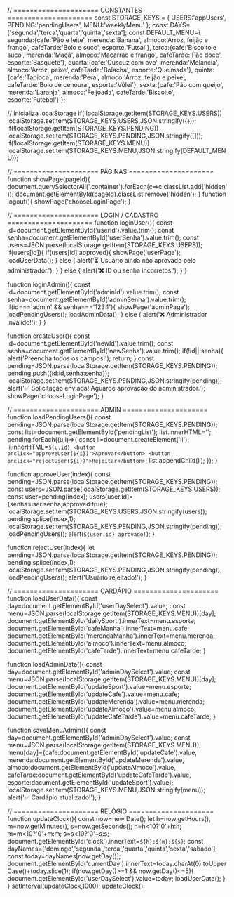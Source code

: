 // ===================== CONSTANTES =====================
const STORAGE_KEYS = { USERS:'appUsers', PENDING:'pendingUsers', MENU:'weeklyMenu' };
const DAYS=['segunda','terca','quarta','quinta','sexta'];
const DEFAULT_MENU={
  segunda:{cafe:'Pão e leite', merenda:'Banana', almoco:'Arroz, feijão e frango', cafeTarde:'Bolo e suco', esporte:'Futsal'},
  terca:{cafe:'Biscoito e suco', merenda:'Maçã', almoco:'Macarrão e frango', cafeTarde:'Pão doce', esporte:'Basquete'},
  quarta:{cafe:'Cuscuz com ovo', merenda:'Melancia', almoco:'Arroz, peixe', cafeTarde:'Bolacha', esporte:'Queimada'},
  quinta:{cafe:'Tapioca', merenda:'Pera', almoco:'Arroz, feijão e peixe', cafeTarde:'Bolo de cenoura', esporte:'Vôlei'},
  sexta:{cafe:'Pão com queijo', merenda:'Laranja', almoco:'Feijoada', cafeTarde:'Biscoito', esporte:'Futebol'}
};

// Inicializa localStorage
if(!localStorage.getItem(STORAGE_KEYS.USERS)) localStorage.setItem(STORAGE_KEYS.USERS,JSON.stringify({}));
if(!localStorage.getItem(STORAGE_KEYS.PENDING)) localStorage.setItem(STORAGE_KEYS.PENDING,JSON.stringify([]));
if(!localStorage.getItem(STORAGE_KEYS.MENU)) localStorage.setItem(STORAGE_KEYS.MENU,JSON.stringify(DEFAULT_MENU));

// ===================== PÁGINAS =====================
function showPage(pageId){
  document.querySelectorAll('.container').forEach(c=>c.classList.add('hidden'));
  document.getElementById(pageId).classList.remove('hidden');
}
function logout(){ showPage('chooseLoginPage'); }

// ===================== LOGIN / CADASTRO =====================
function loginUser(){
  const id=document.getElementById('userId').value.trim();
  const senha=document.getElementById('userSenha').value.trim();
  const users=JSON.parse(localStorage.getItem(STORAGE_KEYS.USERS));
  if(users[id]){
    if(users[id].approved){
      showPage('userPage'); loadUserData();
    } else { alert('⏳ Usuário ainda não aprovado pelo administrador.'); }
  } else { alert('❌ ID ou senha incorretos.'); }
}

function loginAdmin(){
  const id=document.getElementById('adminId').value.trim();
  const senha=document.getElementById('adminSenha').value.trim();
  if(id==='admin' && senha==='1234'){
    showPage('adminPage'); loadPendingUsers(); loadAdminData();
  } else { alert('❌ Administrador inválido!'); }
}

function createUser(){
  const id=document.getElementById('newId').value.trim();
  const senha=document.getElementById('newSenha').value.trim();
  if(!id||!senha){ alert('Preencha todos os campos!'); return; }
  const pending=JSON.parse(localStorage.getItem(STORAGE_KEYS.PENDING));
  pending.push({id:id,senha:senha});
  localStorage.setItem(STORAGE_KEYS.PENDING,JSON.stringify(pending));
  alert('✅ Solicitação enviada! Aguarde aprovação do administrador.');
  showPage('chooseLoginPage');
}

// ===================== ADMIN =====================
function loadPendingUsers(){
  const pending=JSON.parse(localStorage.getItem(STORAGE_KEYS.PENDING));
  const list=document.getElementById('pendingList');
  list.innerHTML='';
  pending.forEach((u,i)=>{
    const li=document.createElement('li');
    li.innerHTML=`${u.id} <button onclick="approveUser(${i})">Aprovar</button> <button onclick="rejectUser(${i})">Rejeitar</button>`;
    list.appendChild(li);
  });
}

function approveUser(index){
  const pending=JSON.parse(localStorage.getItem(STORAGE_KEYS.PENDING));
  const users=JSON.parse(localStorage.getItem(STORAGE_KEYS.USERS));
  const user=pending[index];
  users[user.id]={senha:user.senha,approved:true};
  localStorage.setItem(STORAGE_KEYS.USERS,JSON.stringify(users));
  pending.splice(index,1);
  localStorage.setItem(STORAGE_KEYS.PENDING,JSON.stringify(pending));
  loadPendingUsers();
  alert(`${user.id} aprovado!`);
}

function rejectUser(index){
  let pending=JSON.parse(localStorage.getItem(STORAGE_KEYS.PENDING));
  pending.splice(index,1);
  localStorage.setItem(STORAGE_KEYS.PENDING,JSON.stringify(pending));
  loadPendingUsers();
  alert('Usuário rejeitado!');
}

// ===================== CARDÁPIO =====================
function loadUserData(){
  const day=document.getElementById('userDaySelect').value;
  const menu=JSON.parse(localStorage.getItem(STORAGE_KEYS.MENU))[day];
  document.getElementById('dailySport').innerText=menu.esporte;
  document.getElementById('cafeManha').innerText=menu.cafe;
  document.getElementById('merendaManha').innerText=menu.merenda;
  document.getElementById('almoco').innerText=menu.almoco;
  document.getElementById('cafeTarde').innerText=menu.cafeTarde;
}

function loadAdminData(){
  const day=document.getElementById('adminDaySelect').value;
  const menu=JSON.parse(localStorage.getItem(STORAGE_KEYS.MENU))[day];
  document.getElementById('updateSport').value=menu.esporte;
  document.getElementById('updateCafe').value=menu.cafe;
  document.getElementById('updateMerenda').value=menu.merenda;
  document.getElementById('updateAlmoco').value=menu.almoco;
  document.getElementById('updateCafeTarde').value=menu.cafeTarde;
}

function saveMenuAdmin(){
  const day=document.getElementById('adminDaySelect').value;
  const menu=JSON.parse(localStorage.getItem(STORAGE_KEYS.MENU));
  menu[day]={cafe:document.getElementById('updateCafe').value,
             merenda:document.getElementById('updateMerenda').value,
             almoco:document.getElementById('updateAlmoco').value,
             cafeTarde:document.getElementById('updateCafeTarde').value,
             esporte:document.getElementById('updateSport').value};
  localStorage.setItem(STORAGE_KEYS.MENU,JSON.stringify(menu));
  alert('✅ Cardápio atualizado!');
}

// ===================== RELÓGIO =====================
function updateClock(){
  const now=new Date();
  let h=now.getHours(), m=now.getMinutes(), s=now.getSeconds();
  h=h<10?'0'+h:h; m=m<10?'0'+m:m; s=s<10?'0'+s:s;
  document.getElementById('clock').innerText=`${h}:${m}:${s}`;
  const dayNames=['domingo','segunda','terca','quarta','quinta','sexta','sabado'];
  const today=dayNames[now.getDay()];
  document.getElementById('currentDay').innerText=today.charAt(0).toUpperCase()+today.slice(1);
  if(now.getDay()>=1 && now.getDay()<=5){
    document.getElementById('userDaySelect').value=today;
    loadUserData();
  }
}
setInterval(updateClock,1000);
updateClock();
